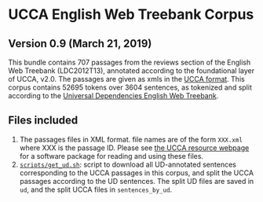 UCCA English Web Treebank Corpus
================================
Version 0.9 (March 21, 2019)
-----------------------------

This bundle contains 707 passages from the reviews section of the English Web Treebank (LDC2012T13),
annotated according to the foundational layer of UCCA, v2.0. 
The passages are given as xmls in the [UCCA format](https://github.com/UniversalConceptualCognitiveAnnotation/docs/blob/master/FORMAT.md).
This corpus contains 52695 tokens over 3604 sentences, as tokenized and split according
to the [Universal Dependencies English Web Treebank](http://github.com/UniversalDependencies/UD_English-EWT).


Files included
--------------
1. The passages files in XML format. file names are of the form `XXX.xml` where XXX 
   is the passage ID. Please see [the UCCA resource webpage](http://www.cs.huji.ac.il/~oabend/ucca.html)
   for a software package for reading and using these files.
3. [`scripts/get_ud.sh`](scripts/get_ud.sh): script to download all UD-annotated sentences corresponding
   to the UCCA passages in this corpus, and split the UCCA passages according to the UD sentences.
   The split UD files are saved in `ud`, and the split UCCA files in `sentences_by_ud`.
